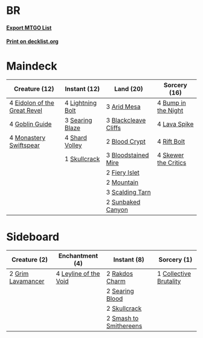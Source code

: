 # BR

#### [Export MTGO List](../collection/BR/BR.txt)
#### [Print on decklist.org](http://decklist.org/?deckmain=3%09Arid%20Mesa%0A3%09Blackcleave%20Cliffs%0A2%09Blood%20Crypt%0A3%09Bloodstained%20Mire%0A4%09Bump%20in%20the%20Night%0A4%09Eidolon%20of%20the%20Great%20Revel%0A2%09Fiery%20Islet%0A4%09Goblin%20Guide%0A4%09Lava%20Spike%0A4%09Lightning%20Bolt%0A4%09Monastery%20Swiftspear%0A2%09Mountain%0A4%09Rift%20Bolt%0A3%09Scalding%20Tarn%0A3%09Searing%20Blaze%0A4%09Shard%20Volley%0A4%09Skewer%20the%20Critics%0A1%09Skullcrack%0A2%09Sunbaked%20Canyon&deckside=1%09Collective%20Brutality%0A2%09Grim%20Lavamancer%0A4%09Leyline%20of%20the%20Void%0A2%09Rakdos%20Charm%0A2%09Searing%20Blood%0A2%09Skullcrack%0A2%09Smash%20to%20Smithereens)
# Maindeck

|                                             Creature (12)                                             |                                       Instant (12)                                       |                                           Land (20)                                           |                                         Sorcery (16)                                          |
|-------------------------------------------------------------------------------------------------------|------------------------------------------------------------------------------------------|-----------------------------------------------------------------------------------------------|-----------------------------------------------------------------------------------------------|
|4 [Eidolon of the Great Revel](http://gatherer.wizards.com/Pages/Card/Details.aspx?multiverseid=442117)|4 [Lightning Bolt](http://gatherer.wizards.com/Pages/Card/Details.aspx?multiverseid=806)  |3 [Arid Mesa](http://gatherer.wizards.com/Pages/Card/Details.aspx?multiverseid=405092)         |4 [Bump in the Night](http://gatherer.wizards.com/Pages/Card/Details.aspx?multiverseid=368490) |
|4 [Goblin Guide](http://gatherer.wizards.com/Pages/Card/Details.aspx?multiverseid=425921)              |3 [Searing Blaze](http://gatherer.wizards.com/Pages/Card/Details.aspx?multiverseid=270873)|3 [Blackcleave Cliffs](http://gatherer.wizards.com/Pages/Card/Details.aspx?multiverseid=209401)|4 [Lava Spike](http://gatherer.wizards.com/Pages/Card/Details.aspx?multiverseid=79084)         |
|4 [Monastery Swiftspear](http://gatherer.wizards.com/Pages/Card/Details.aspx?multiverseid=438706)      |4 [Shard Volley](http://gatherer.wizards.com/Pages/Card/Details.aspx?multiverseid=152837) |2 [Blood Crypt](http://gatherer.wizards.com/Pages/Card/Details.aspx?multiverseid=97102)        |4 [Rift Bolt](http://gatherer.wizards.com/Pages/Card/Details.aspx?multiverseid=426589)         |
|                                                                                                       |1 [Skullcrack](http://gatherer.wizards.com/Pages/Card/Details.aspx?multiverseid=366238)   |3 [Bloodstained Mire](http://gatherer.wizards.com/Pages/Card/Details.aspx?multiverseid=405094) |4 [Skewer the Critics](http://gatherer.wizards.com/Pages/Card/Details.aspx?multiverseid=457259)|
|                                                                                                       |                                                                                          |2 [Fiery Islet](http://gatherer.wizards.com/Pages/Card/Details.aspx?multiverseid=464187)       |                                                                                               |
|                                                                                                       |                                                                                          |2 [Mountain](http://gatherer.wizards.com/Pages/Card/Details.aspx?multiverseid=439859)          |                                                                                               |
|                                                                                                       |                                                                                          |3 [Scalding Tarn](http://gatherer.wizards.com/Pages/Card/Details.aspx?multiverseid=405107)     |                                                                                               |
|                                                                                                       |                                                                                          |2 [Sunbaked Canyon](http://gatherer.wizards.com/Pages/Card/Details.aspx?multiverseid=464196)   |                                                                                               |


# Sideboard

|                                        Creature (2)                                        |                                        Enchantment (4)                                         |                                           Instant (8)                                           |                                           Sorcery (1)                                           |
|--------------------------------------------------------------------------------------------|------------------------------------------------------------------------------------------------|-------------------------------------------------------------------------------------------------|-------------------------------------------------------------------------------------------------|
|2 [Grim Lavamancer](http://gatherer.wizards.com/Pages/Card/Details.aspx?multiverseid=430589)|4 [Leyline of the Void](http://gatherer.wizards.com/Pages/Card/Details.aspx?multiverseid=107682)|2 [Rakdos Charm](http://gatherer.wizards.com/Pages/Card/Details.aspx?multiverseid=420835)        |1 [Collective Brutality](http://gatherer.wizards.com/Pages/Card/Details.aspx?multiverseid=414380)|
|                                                                                            |                                                                                                |2 [Searing Blood](http://gatherer.wizards.com/Pages/Card/Details.aspx?multiverseid=378483)       |                                                                                                 |
|                                                                                            |                                                                                                |2 [Skullcrack](http://gatherer.wizards.com/Pages/Card/Details.aspx?multiverseid=366238)          |                                                                                                 |
|                                                                                            |                                                                                                |2 [Smash to Smithereens](http://gatherer.wizards.com/Pages/Card/Details.aspx?multiverseid=397795)|                                                                                                 |

